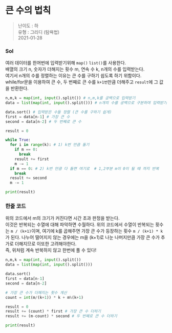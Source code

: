 # 큰 수의 법칙
> 난이도 : 하   
> 유형 : 그리디 (탐욕법)  
> 2021-01-28

### Sol
여러 데이터를 한꺼번에 입력받기위해 `map()` `list()`를 사용한다.  
배열의 크기 n, 숫자가 더해지는 횟수 m, 연속 수 k, n개의 수를 입력받는다.  
여기서 n개의 수를 정렬하는 이유는 큰 수를 구하기 쉽도록 하기 위함이다.  
while/for문을 이용하여 큰 수, 두 번째로 큰 수를 `k+1번`만큼 더해주고 `result`에 그 값을 반환한다. 
```python
n,m,k = map(int, input().split()) # n,m,k를 공백으로 입력받기
data = list(map(int, input().split())) # n개의 수를 공백으로 구분하여 입력받기

data.sort() # 입력받은 수들 정렬 (큰 수를 구하기 쉽게) 
first = data[n-1] # 가장 큰 수
second = data[n-2] # 두 번째로 큰 수 

result = 0

while True:
  for i in range(k): # 1) k번 만큼 돌기
    if m == 0:
      break
    result += first
    m -= 1
  if m == 0: # 2) k번 만큼 다 돌면 여기로  # 1,2부분 m이 0이 될 때 까지 반복
    break
  result += second
  m -= 1

print(result)
```

### 한줄 코드
위의 코드에서 m의 크기가 커진다면 시간 초과 판정을 받는다.  
이것은 반복되는 수열에 대해 파악하면 수월하다.   위의 코드에서 수열이 반복되는 횟수는 `m / (k+1)`이며,
여기에 k를 곱해주면 가장 큰 수가 등장하는 횟수 `m / (k+1) * k`가 된다.   나누어 떨어지지 않는 경우에는 
m을 (k+1)로 나눈 나머지만큼 가장 큰 수가 추가로 더해지므로 이또한 고려해야한다.  
즉, 위처럼 계속 반복하지 않고 한번에 풀 수 있다!
```python
n,m,k = map(int, input().split())
data = list(map(int, input().split())) 

data.sort() 
first = data[n-1] 
second = data[n-2] 

# 가장 큰 수가 더해지는 횟수 계산
count = int(m/(k+1)) * k + m%(k+1)

result = 0
result += (count) * first # 가장 큰 수 더하기
result += (m-count) * second # 두 번째로 큰 수 더하기

print(result)
```